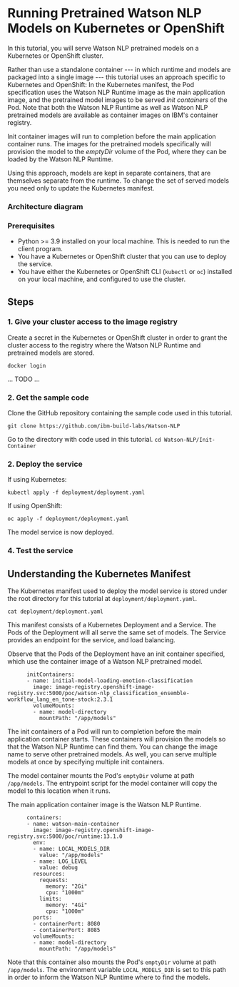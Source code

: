 # Running Pretrained Watson NLP Models on Kubernetes or OpenShift

In this tutorial, you will serve Watson NLP pretrained models on a Kubernetes or OpenShift cluster. 

Rather than use a standalone container --- in which runtime and models are packaged into a single image --- this tutorial uses an approach specific to Kubernetes and OpenShift: In the Kubernetes manifest, the Pod specification uses the Watson NLP Runtime image as the main application image, and the pretrained model images to be served *init containers* of the Pod. Note that both the Watson NLP Runtime as well as Watson NLP pretrained models are available as container images on IBM's container registry.

Init container images will run to completion before the main application container runs. The images for the pretrained models specifically will provision the model to the *emptyDir* volume of the Pod, where they can be loaded by the Watson NLP Runtime.

Using this approach, models are kept in separate containers, that are themselves separate from the runtime. To change the set of served models you need only to update the Kubernetes manifest. 

### Architecture diagram



### Prerequisites
- Python >= 3.9 installed on your local machine. This is needed to run the client program.
- You have a Kubernetes or OpenShift cluster that you can use to deploy the service. 
- You have either the Kubernetes or OpenShift CLI (`kubectl` or `oc`) installed on your local machine, and configured to use the cluster.

## Steps

### 1. Give your cluster access to the image registry
Create a secret in the Kubernetes or OpenShift cluster in order to grant the cluster access to the registry where the Watson NLP Runtime and pretrained models are stored.
```
docker login
```
... TODO ...

### 2. Get the sample code
Clone the GitHub repository containing the sample code used in this tutorial.  
```
git clone https://github.com/ibm-build-labs/Watson-NLP 
```
Go to the directory with code used in this tutorial.
``
cd Watson-NLP/Init-Container
``

### 2. Deploy the service
If using Kubernetes:
```
kubectl apply -f deployment/deployment.yaml
```
If using OpenShift:
```
oc apply -f deployment/deployment.yaml
```
The model service is now deployed.  

### 4. Test the service

## Understanding the Kubernetes Manifest

The Kubernetes manifest used to deploy the model service is stored under the root directory for this tutorial at `deployment/deployment.yaml`.  
```
cat deployment/deployment.yaml
```
This manifest consists of a Kubernetes Deployment and a Service. The Pods of the Deployment will all serve the same set of models. The Service provides an endpoint for the service, and load balancing.

Observe that the Pods of the Deployment have an init container specified, which use the container image of a Watson NLP pretrained model. 
```
      initContainers:
      - name: initial-model-loading-emotion-classification
        image: image-registry.openshift-image-registry.svc:5000/poc/watson-nlp_classification_ensemble-workflow_lang_en_tone-stock:2.3.1
        volumeMounts:
        - name: model-directory
          mountPath: "/app/models"       
```
The init containers of a Pod will run to completion before the main application container starts. These containers will provision the models so that the Watson NLP Runtime can find them. You can change the image name to serve other pretrained models. As well, you can serve multiple models at once by specifying multiple init containers.

The model container mounts the Pod's `emptyDir` volume at path `/app/models`. The entrypoint script for the model container will copy the model to this location when it runs.

The main application container image is the Watson NLP Runtime.
```
      containers:
      - name: watson-main-container
        image: image-registry.openshift-image-registry.svc:5000/poc/runtime:13.1.0
        env:
        - name: LOCAL_MODELS_DIR
          value: "/app/models"
        - name: LOG_LEVEL
          value: debug
        resources:
          requests:
            memory: "2Gi"
            cpu: "1000m"
          limits:
            memory: "4Gi"
            cpu: "1000m"
        ports:
        - containerPort: 8080
        - containerPort: 8085
        volumeMounts:
        - name: model-directory
          mountPath: "/app/models"
```
Note that this container also mounts the Pod's `emptyDir` volume at path `/app/models`. The environment variable `LOCAL_MODELS_DIR` is set to this path in order to inform the Watson NLP Runtime where to find the models.
